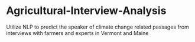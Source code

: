 # Agricultural-Interview-Analysis
Utilize NLP to predict the speaker of climate change related passages from interviews with farmers and experts in Vermont and Maine
